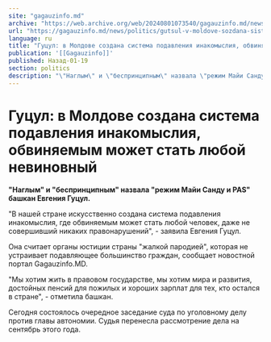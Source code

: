 ```yaml
---
site: "gagauzinfo.md"
archive: "https://web.archive.org/web/20240801073540/gagauzinfo.md/news/politics/gutsul-v-moldove-sozdana-sistema-podavleniya-inakomisliya-obvinyaemim-mozhet-stat-lyuboi-nevinovnii"
url: "https://gagauzinfo.md/news/politics/gutsul-v-moldove-sozdana-sistema-podavleniya-inakomisliya-obvinyaemim-mozhet-stat-lyuboi-nevinovnii"
language: ru
title: "Гуцул: в Молдове создана система подавления инакомыслия, обвиняемым может стать любой невиновный"
publication: '[[Gagauzinfo]]'
published: Назад-01-19
section: politics
description: "\"Наглым\" и \"беспринципным\" назвала \"режим Майи Санду и PAS\" башкан Евгения Гуцул."
---
```


# Гуцул: в Молдове создана система подавления инакомыслия, обвиняемым может стать любой невиновный

**"Наглым" и "беспринципным" назвала "режим Майи Санду и PAS" башкан Евгения Гуцул.**

"В нашей стране искусственно создана система подавления инакомыслия, где обвиняемым может стать любой человек, даже не совершивший никаких правонарушений", - заявила Евгения Гуцул.

Она считает органы юстиции страны "жалкой пародией", которая не устраивает подавляющее большинство граждан, сообщает новостной портал Gagauzinfo.MD.

"Мы хотим жить в правовом государстве, мы хотим мира и развития, достойных пенсий для пожилых и хороших зарплат для тех, кто остался в стране", - отметила башкан.

Сегодня состоялось очередное заседание суда по уголовному делу против главы автономии. Судья перенесла рассмотрение дела на сентябрь этого года.